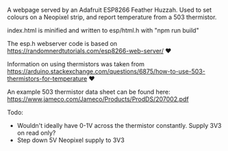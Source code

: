 A webpage served by an Adafruit ESP8266 Feather Huzzah. Used to set colours on a Neopixel strip, and report temperature from a 503 thermistor.

index.html is minified and written to esp/html.h with "npm run build"

The esp.h webserver code is based on https://randomnerdtutorials.com/esp8266-web-server/ :heart:

Information on using thermistors was taken from https://arduino.stackexchange.com/questions/6875/how-to-use-503-thermistors-for-temperature :heart:

An example 503 thermistor data sheet can be found here: https://www.jameco.com/Jameco/Products/ProdDS/207002.pdf

Todo:
- Wouldn't ideally have 0-1V across the thermistor constantly. Supply 3V3 on read only?
- Step down 5V Neopixel supply to 3V3

